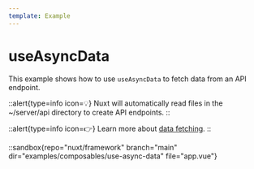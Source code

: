```yaml
---
template: Example
---
```


# useAsyncData

This example shows how to use `useAsyncData` to fetch data from an API endpoint.

::alert{type=info icon=💡}
Nuxt will automatically read files in the ~/server/api directory to create API endpoints.
::

::alert{type=info icon=👉}
Learn more about [data fetching](/docs/usage/data-fetching).
::

::sandbox{repo="nuxt/framework" branch="main" dir="examples/composables/use-async-data" file="app.vue"}
